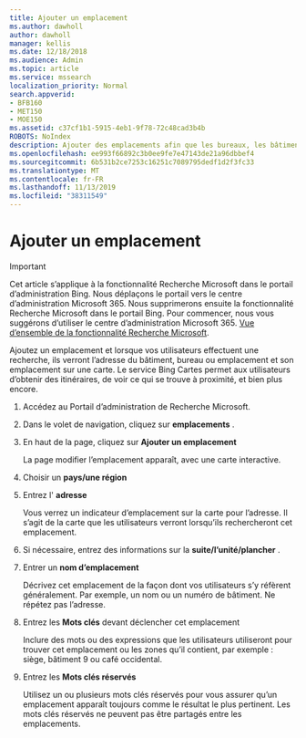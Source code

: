 ```yaml
---
title: Ajouter un emplacement
ms.author: dawholl
author: dawholl
manager: kellis
ms.date: 12/18/2018
ms.audience: Admin
ms.topic: article
ms.service: mssearch
localization_priority: Normal
search.appverid:
- BFB160
- MET150
- MOE150
ms.assetid: c37cf1b1-5915-4eb1-9f78-72c48cad3b4b
ROBOTS: NoIndex
description: Ajouter des emplacements afin que les bureaux, les bâtiments et les autres espaces de travail de votre organisation apparaissent dans vos résultats de travail Microsoft Search
ms.openlocfilehash: ee993f66892c3b0ee9fe7e47143de21a96dbbef4
ms.sourcegitcommit: 6b531b2ce7253c16251c7089795dedf1d2f3fc33
ms.translationtype: MT
ms.contentlocale: fr-FR
ms.lasthandoff: 11/13/2019
ms.locfileid: "38311549"
---
```

# <a name="add-a-location"></a>Ajouter un emplacement

> [!IMPORTANT]
> Cet article s’applique à la fonctionnalité Recherche Microsoft dans le portail d’administration Bing. Nous déplaçons le portail vers le centre d’administration Microsoft 365. Nous supprimerons ensuite la fonctionnalité Recherche Microsoft dans le portail Bing. Pour commencer, nous vous suggérons d’utiliser le centre d’administration Microsoft 365. [Vue d’ensemble de la fonctionnalité Recherche Microsoft](overview-microsoft-search.md).
    
Ajoutez un emplacement et lorsque vos utilisateurs effectuent une recherche, ils verront l’adresse du bâtiment, bureau ou emplacement et son emplacement sur une carte. Le service Bing Cartes permet aux utilisateurs d’obtenir des itinéraires, de voir ce qui se trouve à proximité, et bien plus encore.
  
1. Accédez au Portail d’administration de Recherche Microsoft.
    
2. Dans le volet de navigation, cliquez sur **emplacements** .
    
3. En haut de la page, cliquez sur **Ajouter un emplacement**
    
    La page modifier l’emplacement apparaît, avec une carte interactive.
    
4. Choisir un **pays/une région**
    
5. Entrez l' **adresse**
    
    Vous verrez un indicateur d’emplacement sur la carte pour l’adresse. Il s’agit de la carte que les utilisateurs verront lorsqu’ils rechercheront cet emplacement.
    
6. Si nécessaire, entrez des informations sur la **suite/l’unité/plancher** . 
    
7. Entrer un **nom d’emplacement**
    
    Décrivez cet emplacement de la façon dont vos utilisateurs s’y réfèrent généralement. Par exemple, un nom ou un numéro de bâtiment. Ne répétez pas l’adresse.
    
8. Entrez les **Mots clés** devant déclencher cet emplacement 
    
    Inclure des mots ou des expressions que les utilisateurs utiliseront pour trouver cet emplacement ou les zones qu’il contient, par exemple : siège, bâtiment 9 ou café occidental.
    
9. Entrez les **Mots clés réservés**
    
    Utilisez un ou plusieurs mots clés réservés pour vous assurer qu’un emplacement apparaît toujours comme le résultat le plus pertinent. Les mots clés réservés ne peuvent pas être partagés entre les emplacements.

  

